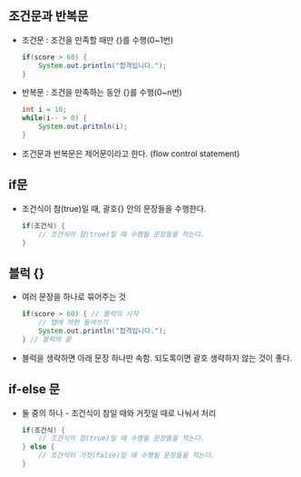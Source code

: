 ## 조건문과 반복문

- 조건문 : 조건을 만족할 때만 {}를 수행(0~1번)
    
    ```java
    if(score > 60) {
    	System.out.println("합격입니다.");
    }
    ```
    
- 반복문 : 조건을 만족하는 동안 {}를 수행(0~n번)
    
    ```java
    int i = 10;
    while(i-- > 0) {
    	System.out.pritnln(i);
    }
    ```
    

- 조건문과 반복문은 제어문이라고 한다. (flow control statement)

## if문

- 조건식이 참(true)일 때, 괄호{} 안의 문장들을 수행한다.
    
    ```java
    if(조건식) {
    	// 조건식이 참(true)일 때 수행될 문장들을 적는다.
    }
    ```
    

## 블럭 {}

- 여러 문장을 하나로 묶어주는 것
    
    ```java
    if(score > 60) { // 블럭의 시작
    	// 탭에 의한 들여쓰기
    	System.out.println("합격입니다.");
    } // 블럭의 끝
    ```
    
- 블럭을 생략하면 아래 문장 하나만 속함. 되도록이면 괄호 생략하지 않는 것이 좋다.

## if-else 문

- 둘 중의 하나 - 조건식이 참일 때와 거짓일 때로 나눠서 처리
    
    ```java
    if(조건식) {
    	// 조건식이 참(true)일 때 수행될 문장들을 적는다.
    } else {
    	// 조건식이 거짓(false)일 때 수행될 문장들을 적는다.
    }
    ```